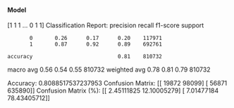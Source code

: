 #### Model
[1 1 1 ... 0 1 1]
Classification Report:
              precision    recall  f1-score   support

           0       0.26      0.17      0.20    117971
           1       0.87      0.92      0.89    692761

    accuracy                           0.81    810732
   macro avg       0.56      0.54      0.55    810732
weighted avg       0.78      0.81      0.79    810732

Accuracy: 0.8088517537237953
Confusion Matrix:
[[ 19872  98099]
 [ 56871 635890]]
Confusion Matrix (%):
[[ 2.45111825 12.10005279]
 [ 7.01477184 78.43405712]]
